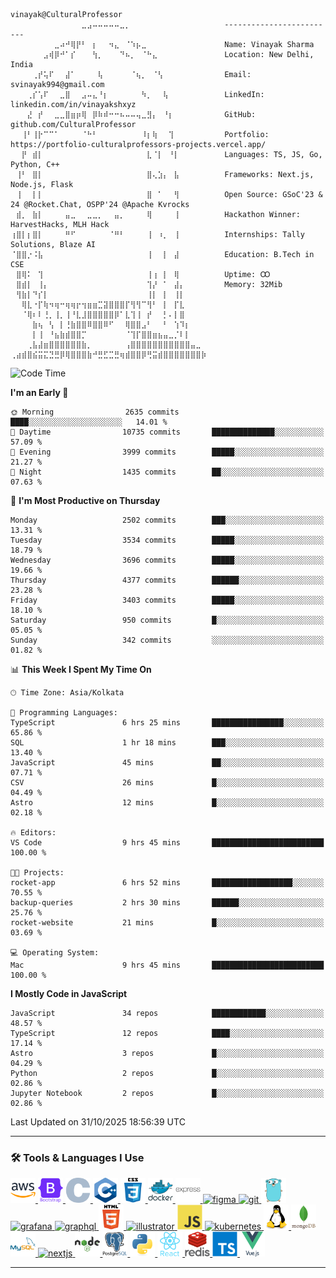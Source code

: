 ```
                                                vinayak@CulturalProfessor 
⠀⠀⠀⠀⠀⠀⠀⠀⠀⠀⠀⠀⠀⣀⣠⠤⠤⠤⠤⠤⣀⡀⠀⠀⠀⠀⠀⠀⠀⠀⠀⠀⠀⠀⠀⠀    ------------------------- 
⠀⠀⠀⠀⠀⠀⠀⠀⣀⠴⠚⢿⡟⠃⠀⡆⠀⠀⠲⣄⠀⠈⠱⡦⣀⠀⠀⠀⠀⠀⠀⠀⠀⠀⠀⠀    Name: Vinayak Sharma
⠀⠀⠀⠀⠀⠀⣠⢾⡿⠚⠁⡎⠀⠀⠀⢳⡀⠀⠀⠀⠙⠦⡀⠀⠈⠓⣄⠀⠀⠀⠀⠀⠀⠀⠀⠀    Location: New Delhi, India
⠀⠀⠀⠀⢀⡞⢥⠏⠀⠀⣼⠁⠀⠀⠀⠀⢧⠀⠀⠀⠀⠀⠈⢦⡀⠀⠈⢣⠀⠀⠀⠀⠀⠀⠀⠀    Email: svinayak994@gmail.com
⠀⠀⠀⢀⡎⢡⠏⠀⠀⣀⣿⠀⠀⣠⠤⣄⠘⡆⠀⠀⠀⠀⠀⠀⠳⡀⠀⠀⢧⠀⠀⠀⠀⠀⠀⠀    LinkedIn: linkedin.com/in/vinayakshxyz
⠀⠀⠀⣜⠀⡞⠀⠀⣀⣀⣿⣶⡶⢿⠀⡿⠷⠾⠒⠒⠦⠤⠤⢤⣀⣻⡄⠀⠘⡆⠀⠀⠀⠀⠀⠀    GitHub: github.com/CulturalProfessor
⠀⠀⢸⠃⢸⡗⠉⠉⠁⠀⠀⠀⠀⠈⠓⠃⠀⠀⠀⠀⠀⠀⠀⠀⠸⡆⢷⠀⠀⢹⠀⠀⠀⠀⠀⠀    Portfolio: https://portfolio-culturalprofessors-projects.vercel.app/
⠀⠀⡟⠀⣾⡇⠀⠀⠀⠀⠀⠀⠀⠀⠀⠀⠀⠀⠀⠀⠀⠀⠀⠀⠀⣇⠈⡇⠀⠘⡇⠀⠀⠀⠀⠀    Languages: TS, JS, Go, Python, C++
⠀⢸⠃⠀⣿⡇⠀⠀⠀⠀⠀⠀⠀⠀⠀⠀⠀⠀⠀⠀⠀⠀⠀⠀⠀⣿⢄⣱⡄⠀⣧⠀⠀⠀⠀⠀    Frameworks: Next.js, Node.js, Flask
⠀⢸⠀⠀⡇⡇⠀⠀⠀⠀⠀⠀⠀⠀⠀⠀⠀⠀⠀⠀⠀⠀⠀⠀⠀⣿⠀⠁⠀⠀⢻⠀⠀⠀⠀⠀    Open Source: GSoC'23 & 24 @Rocket.Chat, OSPP'24 @Apache Kvrocks
⠀⣾⡀⠀⣷⡇⠀⠀⠀⠀⣤⣀⠀⠀⣀⣀⡀⠀⠀⣤⡀⠀⠀⠀⠀⢿⠀⠀⠀⠀⢸⠀⠀⠀⠀⠀    Hackathon Winner: HarvestHacks, MLH Hack
⢰⣿⡇⡆⣿⡇⠀⠀⠀⠀⠛⠋⠀⠀⠀⠀⠀⠀⠈⠛⠃⠀⠀⠀⠀⢸⠀⠰⡀⠀⢸⠀⠀⠀⠀⠀    Internships: Tally Solutions, Blaze AI
⠈⣿⣿⡐⠨⣧⠀⠀⠀⠀⠀⠀⠀⠀⠀⠀⠀⠀⠀⠀⠀⠀⠀⠀⠀⢸⠀⠀⡇⠀⣼⠀⠀⠀⠀⠀    Education: B.Tech in CSE
⠀⣿⢿⠅⠀⢹⠀⠀⠀⠀⠀⠀⠀⠀⠀⠀⠀⠀⠀⠀⠀⠀⠀⠀⠀⢸⢰⠀⡇⠀⢿⠀⠀⠀⠀⠀    Uptime: Ꝏ
⠀⣿⣾⡇⠀⢸⡄⠀⠀⠀⠀⠀⠀⠀⠀⠀⠀⠀⠀⠀⠀⠀⠀⠀⠀⢹⡜⠀⠁⠀⣼⡄⠀⠀⠀⠀    Memory: 32Mib
⠀⢻⣷⡇⠙⡎⡇⠀⠀⠀⠀⠀⠀⠀⠀⠀⠀⠀⠀⠀⠀⠀⠀⠀⠀⢸⡇⠀⡇⠀⢸⡇⠀⠀⠀⠀ 
⠀⠀⢿⣇⠐⡏⢷⠲⢶⠒⢶⢶⡖⢲⣶⣶⣉⣽⣿⣿⣿⡏⢻⢻⠉⢻⠃⠀⡇⠀⡏⣇⠀⠀⠀⠀    
⠀⠀⠈⢿⠆⠇⢘⡀⢸⡀⢸⠘⣇⣸⣿⣿⣿⣿⣿⡿⠁⣇⢹⢸⠀⡞⠀⠀⡃⠄⡇⣿⠀⠀⠀⠀
⠀⠀⠀⠀⣷⢦⠀⢣⠀⡇⢘⣷⣿⣿⠿⣿⣿⠿⠋⠀⠀⢿⣿⣿⣠⠃⠀⠀⠃⠀⢱⠹⡆⠀⠀⠀                             
⠀⠀⠀⠀⡇⢸⠀⠘⣦⣷⣾⣿⣿⡉⠀⠀⠀⠀⠀⠀⠀⠈⢹⡏⣿⣿⣶⣦⣤⣀⡈⠇⡇⠀⠀⠀                             
⠀⠀⠀⢀⣧⣼⣶⣿⣿⣿⣿⣿⣿⣷⡀⠀⠀⠀⠀⠀⠀⢠⣿⣿⣿⣿⣿⣿⣿⣿⣿⣿⣿⣤⣀⠀
⢀⣴⣾⣿⣮⣭⣍⣙⣛⡿⢿⣿⣿⣿⣷⠚⣛⣋⣉⣛⢶⣾⣿⣿⡿⢛⣭⣾⣿⣿⣿⣿⣿⣿⣿⡷ 
```


<!--START_SECTION:waka-->
![Code Time](http://img.shields.io/badge/Code%20Time-1%2C627%20hrs%2047%20mins-blue)

**I'm an Early 🐤** 

```text
🌞 Morning                2635 commits        ████░░░░░░░░░░░░░░░░░░░░░   14.01 % 
🌆 Daytime                10735 commits       ██████████████░░░░░░░░░░░   57.09 % 
🌃 Evening                3999 commits        █████░░░░░░░░░░░░░░░░░░░░   21.27 % 
🌙 Night                  1435 commits        ██░░░░░░░░░░░░░░░░░░░░░░░   07.63 % 
```
📅 **I'm Most Productive on Thursday** 

```text
Monday                   2502 commits        ███░░░░░░░░░░░░░░░░░░░░░░   13.31 % 
Tuesday                  3534 commits        █████░░░░░░░░░░░░░░░░░░░░   18.79 % 
Wednesday                3696 commits        █████░░░░░░░░░░░░░░░░░░░░   19.66 % 
Thursday                 4377 commits        ██████░░░░░░░░░░░░░░░░░░░   23.28 % 
Friday                   3403 commits        █████░░░░░░░░░░░░░░░░░░░░   18.10 % 
Saturday                 950 commits         █░░░░░░░░░░░░░░░░░░░░░░░░   05.05 % 
Sunday                   342 commits         ░░░░░░░░░░░░░░░░░░░░░░░░░   01.82 % 
```


📊 **This Week I Spent My Time On** 

```text
🕑︎ Time Zone: Asia/Kolkata

💬 Programming Languages: 
TypeScript               6 hrs 25 mins       ████████████████░░░░░░░░░   65.86 % 
SQL                      1 hr 18 mins        ███░░░░░░░░░░░░░░░░░░░░░░   13.40 % 
JavaScript               45 mins             ██░░░░░░░░░░░░░░░░░░░░░░░   07.71 % 
CSV                      26 mins             █░░░░░░░░░░░░░░░░░░░░░░░░   04.49 % 
Astro                    12 mins             █░░░░░░░░░░░░░░░░░░░░░░░░   02.18 % 

🔥 Editors: 
VS Code                  9 hrs 45 mins       █████████████████████████   100.00 % 

🐱‍💻 Projects: 
rocket-app               6 hrs 52 mins       ██████████████████░░░░░░░   70.55 % 
backup-queries           2 hrs 30 mins       ██████░░░░░░░░░░░░░░░░░░░   25.76 % 
rocket-website           21 mins             █░░░░░░░░░░░░░░░░░░░░░░░░   03.69 % 

💻 Operating System: 
Mac                      9 hrs 45 mins       █████████████████████████   100.00 % 
```

**I Mostly Code in JavaScript** 

```text
JavaScript               34 repos            ████████████░░░░░░░░░░░░░   48.57 % 
TypeScript               12 repos            ████░░░░░░░░░░░░░░░░░░░░░   17.14 % 
Astro                    3 repos             █░░░░░░░░░░░░░░░░░░░░░░░░   04.29 % 
Python                   2 repos             █░░░░░░░░░░░░░░░░░░░░░░░░   02.86 % 
Jupyter Notebook         2 repos             █░░░░░░░░░░░░░░░░░░░░░░░░   02.86 % 
```




 Last Updated on 31/10/2025 18:56:39 UTC
<!--END_SECTION:waka-->

---

### 🛠️ Tools & Languages I Use
<p align="left"> <a href="https://aws.amazon.com" target="_blank" rel="noreferrer"> <img src="https://raw.githubusercontent.com/devicons/devicon/master/icons/amazonwebservices/amazonwebservices-original-wordmark.svg" alt="aws" width="40" height="40"/> </a> <a href="https://getbootstrap.com" target="_blank" rel="noreferrer"> <img src="https://raw.githubusercontent.com/devicons/devicon/master/icons/bootstrap/bootstrap-plain-wordmark.svg" alt="bootstrap" width="40" height="40"/> </a> <a href="https://www.cprogramming.com/" target="_blank" rel="noreferrer"> <img src="https://raw.githubusercontent.com/devicons/devicon/master/icons/c/c-original.svg" alt="c" width="40" height="40"/> </a> <a href="https://www.w3schools.com/cpp/" target="_blank" rel="noreferrer"> <img src="https://raw.githubusercontent.com/devicons/devicon/master/icons/cplusplus/cplusplus-original.svg" alt="cplusplus" width="40" height="40"/> </a> <a href="https://www.w3schools.com/css/" target="_blank" rel="noreferrer"> <img src="https://raw.githubusercontent.com/devicons/devicon/master/icons/css3/css3-original-wordmark.svg" alt="css3" width="40" height="40"/> </a> <a href="https://www.docker.com/" target="_blank" rel="noreferrer"> <img src="https://raw.githubusercontent.com/devicons/devicon/master/icons/docker/docker-original-wordmark.svg" alt="docker" width="40" height="40"/> </a> <a href="https://expressjs.com" target="_blank" rel="noreferrer"> <img src="https://raw.githubusercontent.com/devicons/devicon/master/icons/express/express-original-wordmark.svg" alt="express" width="40" height="40"/> </a> <a href="https://www.figma.com/" target="_blank" rel="noreferrer"> <img src="https://www.vectorlogo.zone/logos/figma/figma-icon.svg" alt="figma" width="40" height="40"/> </a> <a href="https://git-scm.com/" target="_blank" rel="noreferrer"> <img src="https://www.vectorlogo.zone/logos/git-scm/git-scm-icon.svg" alt="git" width="40" height="40"/> </a> <a href="https://golang.org" target="_blank" rel="noreferrer"> <img src="https://raw.githubusercontent.com/devicons/devicon/master/icons/go/go-original.svg" alt="go" width="40" height="40"/> </a> <a href="https://grafana.com" target="_blank" rel="noreferrer"> <img src="https://www.vectorlogo.zone/logos/grafana/grafana-icon.svg" alt="grafana" width="40" height="40"/> </a> <a href="https://graphql.org" target="_blank" rel="noreferrer"> <img src="https://www.vectorlogo.zone/logos/graphql/graphql-icon.svg" alt="graphql" width="40" height="40"/> </a> <a href="https://www.w3.org/html/" target="_blank" rel="noreferrer"> <img src="https://raw.githubusercontent.com/devicons/devicon/master/icons/html5/html5-original-wordmark.svg" alt="html5" width="40" height="40"/> </a> <a href="https://www.adobe.com/in/products/illustrator.html" target="_blank" rel="noreferrer"> <img src="https://www.vectorlogo.zone/logos/adobe_illustrator/adobe_illustrator-icon.svg" alt="illustrator" width="40" height="40"/> </a> <a href="https://developer.mozilla.org/en-US/docs/Web/JavaScript" target="_blank" rel="noreferrer"> <img src="https://raw.githubusercontent.com/devicons/devicon/master/icons/javascript/javascript-original.svg" alt="javascript" width="40" height="40"/> </a> <a href="https://kubernetes.io" target="_blank" rel="noreferrer"> <img src="https://www.vectorlogo.zone/logos/kubernetes/kubernetes-icon.svg" alt="kubernetes" width="40" height="40"/> </a> <a href="https://www.linux.org/" target="_blank" rel="noreferrer"> <img src="https://raw.githubusercontent.com/devicons/devicon/master/icons/linux/linux-original.svg" alt="linux" width="40" height="40"/> </a> <a href="https://www.mongodb.com/" target="_blank" rel="noreferrer"> <img src="https://raw.githubusercontent.com/devicons/devicon/master/icons/mongodb/mongodb-original-wordmark.svg" alt="mongodb" width="40" height="40"/> </a> <a href="https://www.mysql.com/" target="_blank" rel="noreferrer"> <img src="https://raw.githubusercontent.com/devicons/devicon/master/icons/mysql/mysql-original-wordmark.svg" alt="mysql" width="40" height="40"/> </a> <a href="https://nextjs.org/" target="_blank" rel="noreferrer"> <img src="https://cdn.worldvectorlogo.com/logos/nextjs-2.svg" alt="nextjs" width="40" height="40"/> </a> <a href="https://nodejs.org" target="_blank" rel="noreferrer"> <img src="https://raw.githubusercontent.com/devicons/devicon/master/icons/nodejs/nodejs-original-wordmark.svg" alt="nodejs" width="40" height="40"/> </a> <a href="https://www.postgresql.org" target="_blank" rel="noreferrer"> <img src="https://raw.githubusercontent.com/devicons/devicon/master/icons/postgresql/postgresql-original-wordmark.svg" alt="postgresql" width="40" height="40"/> </a> <a href="https://www.python.org" target="_blank" rel="noreferrer"> <img src="https://raw.githubusercontent.com/devicons/devicon/master/icons/python/python-original.svg" alt="python" width="40" height="40"/> </a> <a href="https://reactjs.org/" target="_blank" rel="noreferrer"> <img src="https://raw.githubusercontent.com/devicons/devicon/master/icons/react/react-original-wordmark.svg" alt="react" width="40" height="40"/> </a> <a href="https://redis.io" target="_blank" rel="noreferrer"> <img src="https://raw.githubusercontent.com/devicons/devicon/master/icons/redis/redis-original-wordmark.svg" alt="redis" width="40" height="40"/> </a> <a href="https://www.typescriptlang.org/" target="_blank" rel="noreferrer"> <img src="https://raw.githubusercontent.com/devicons/devicon/master/icons/typescript/typescript-original.svg" alt="typescript" width="40" height="40"/> </a> <a href="https://vuejs.org/" target="_blank" rel="noreferrer"> <img src="https://raw.githubusercontent.com/devicons/devicon/master/icons/vuejs/vuejs-original-wordmark.svg" alt="vuejs" width="40" height="40"/> </a> </p>

---
